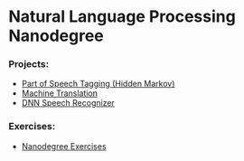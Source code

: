 # Natural Language Processing Nanodegree

### Projects:
- [Part of Speech Tagging (Hidden Markov)](https://github.com/Andrewzh112/Udacity-Natural-Language-Processing-Nanodegree/tree/master/Project%201.%20Part%20of%20Speech%20Tagging)
- [Machine Translation](https://github.com/Andrewzh112/Udacity-Natural-Language-Processing-Nanodegree/tree/master/Project%202.%20Machine%20Translation)
- [DNN Speech Recognizer]()

### Exercises:
- [Nanodegree Exercises]()